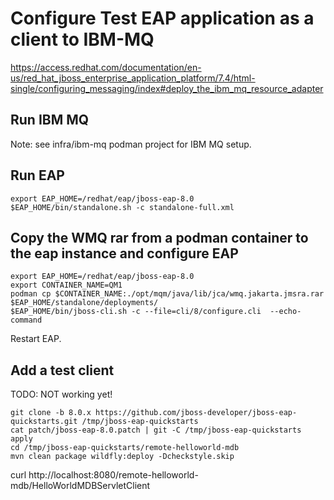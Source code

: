 # Configure Test EAP application as a client to IBM-MQ

https://access.redhat.com/documentation/en-us/red_hat_jboss_enterprise_application_platform/7.4/html-single/configuring_messaging/index#deploy_the_ibm_mq_resource_adapter

## Run IBM MQ

Note: see infra/ibm-mq podman project for IBM MQ setup.


## Run EAP

```
export EAP_HOME=/redhat/eap/jboss-eap-8.0
$EAP_HOME/bin/standalone.sh -c standalone-full.xml
```

## Copy the WMQ rar from a podman container to the eap instance and configure EAP

```
export EAP_HOME=/redhat/eap/jboss-eap-8.0
export CONTAINER_NAME=QM1
podman cp $CONTAINER_NAME:./opt/mqm/java/lib/jca/wmq.jakarta.jmsra.rar  $EAP_HOME/standalone/deployments/
$EAP_HOME/bin/jboss-cli.sh -c --file=cli/8/configure.cli  --echo-command
```


Restart EAP.

## Add a test client


TODO: NOT working yet!
```
git clone -b 8.0.x https://github.com/jboss-developer/jboss-eap-quickstarts.git /tmp/jboss-eap-quickstarts
cat patch/jboss-eap-8.0.patch | git -C /tmp/jboss-eap-quickstarts apply 
cd /tmp/jboss-eap-quickstarts/remote-helloworld-mdb
mvn clean package wildfly:deploy -Dcheckstyle.skip

```
curl http://localhost:8080/remote-helloworld-mdb/HelloWorldMDBServletClient
```


